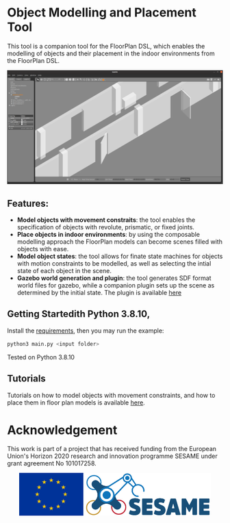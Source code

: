 # Object Modelling and Placement Tool

This tool is a companion tool for the FloorPlan DSL, which enables the modelling of objects and their placement in the indoor environments from the FloorPlan DSL. 

![](images/gazebo-screenshot.png)

## Features:
* **Model objects with movement constraits**: the tool enables the specification of objects with revolute, prismatic, or fixed joints. 
* **Place objects in indoor environments**: by using the composable modelling approach the FloorPlan models can become scenes filled with objects with ease.
* **Model object states**: the tool allows for finate state machines for objects with motion constraints to be modelled, as well as selecting the intial state of each object in the scene.
* **Gazebo world generation and plugin**: the tool generates SDF format world files for gazebo, while a companion plugin sets up the scene as determined by the initial state. The plugin is available [here](https://github.com/hbrs-sesame/floorplan-gazebo-initial-state-plugin)

## Getting Startedith Python 3.8.10,


Install the [requirements](requirements.txt), then you may run the example:

```sh
python3 main.py <input folder> 
```
Tested on Python 3.8.10

## Tutorials

Tutorials on how to model objects with movement constraints, and how to place them in floor plan models is available [here](docs/tutorial.md).

# Acknowledgement

This work is part of a project that has received funding from the European Union's Horizon 2020 research and innovation programme SESAME under grant agreement No 101017258.

<p align="center">
    <img src="images/EU.jpg" alt="drawing" height="100"/>
    <img src="images/SESAME.jpg" alt="drawing" height="100"/>
</p>